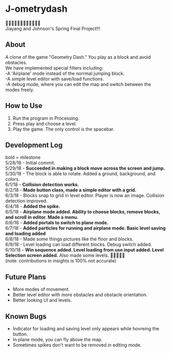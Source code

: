 # J-ometrydash
🍓🍓🍓🍓🍓🍓🍓🍓🍓🍓🍓🍓   
Jiayang and Johnson's Spring Final Project!!!    

## About
A clone of the game "Geometry Dash." You play as a block and avoid obstacles.  
We have implemented special filters including:    
    -A 'Airplane' mode instead of the norrmal jumping block.   
    -A simple level editor with save/load functions.  
    -A debug mode, where you can edit the map and switch between the modes freely.  

## How to Use  
1) Run the program in Processing.  
2) Press play and choose a level.  
3) Play the game. The only control is the spacebar.  

## Development Log  
bold = milestone      
5/28/18 - Initial commit.  
5/29/18 - **Succeeded in making a block move across the screen and jump.**     
5/30/18 - The block is able to rotate. Added a ground, background, and colors.  
6/1/18 - **Collision detection works.**   
6/2/18 - **Made button class, made a simple editor with a grid.**  
6/3/18 - Blocks snap to grid in level editor. Player is now an image. Collision detection improved.  
6/4/18 - **Added the spike.**  
6/5/18 - **Airplane mode added. Ability to choose blocks, remove blocks, and scroll in editor. Made a menu.**  
6/6/18 - **Added portals to switch to plane mode.**   
6/7/18 - **Added particles for running and airplane mode. Basic level saving and loading added**  
6/8/18 - Made some things pictures like the floor and blocks.  
6/9/18 - Level loading can load different blocks. Debug switch added.  
6/10/18 - **Win sequence added. Level loading from use input added. Level Selection screen added.** Also made some levels.
:tada::tada::tada::tada::tada:  
(note: contributions in insights is 100% not accurate)  

## Future Plans  
* More modes of movement.  
* Better level editor with more obstacles and obstacle orientation.  
* Better looking UI and levels.  

## Known Bugs  
* Indicator for loading and saving level only appears while hovreing the button.
* In plane mode, you can fly above the map.
* Sometimes spikes don't want to be removed in editing mode.
